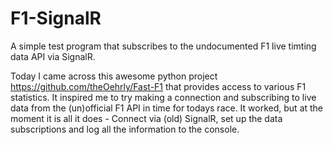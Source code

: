 # F1-SignalR
A simple test program that subscribes to the undocumented F1 live timting data API via SignalR.

Today I came across this awesome python project https://github.com/theOehrly/Fast-F1 that provides access to various F1 statistics. It inspired me to try making a connection and subscribing to live data from the (un)official F1 API in time for todays race. It worked, but at the moment it is all it does - Connect via (old) SignalR, set up the data subscriptions and log all the information to the console.
